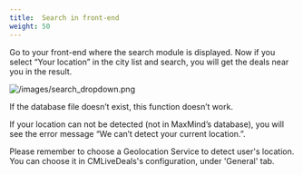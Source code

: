 ```yaml
---
title:  Search in front-end
weight: 50
---
```

Go to your front-end where the search module is displayed. Now if you select “Your location” in the city list and search, you will get the deals near you in the result.

![/images/search_dropdown.png](/images/search_dropdown.png)

If the database file doesn’t exist, this function doesn’t work.

If your location can not be detected (not in MaxMind’s database), you will see the error message “We can’t detect your current location.”.

Please remember to choose a Geolocation Service to detect user's location. You can choose it in CMLiveDeals's configuration, under 'General' tab.